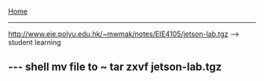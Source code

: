 [Home](./README.md)
***
 http://www.eie.polyu.edu.hk/~mwmak/notes/EIE4105/jetson-lab.tgz --> student learning
 
 --- shell
  mv file to ~
  tar zxvf jetson-lab.tgz
 ---
